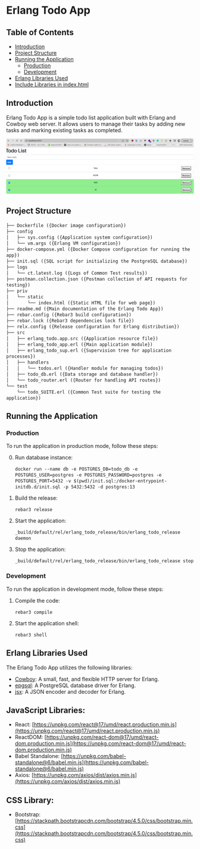# Erlang Todo App

## Table of Contents

- [Introduction](#introduction)
- [Project Structure](#project-structure)
- [Running the Application](#running-the-application)
  - [Production](#production)
  - [Development](#development)
- [Erlang Libraries Used](#erlang-libraries-used)
- [Include Libraries in index.html](#include-libraries-in-indexhtml)

## Introduction

Erlang Todo App is a simple todo list application built with Erlang and Cowboy web server. It allows users to manage their tasks by adding new tasks and marking existing tasks as completed.

![Demo](demo.png)

## Project Structure

```
├── Dockerfile ({Docker image configuration})
├── config
│   ├── sys.config ({Application system configuration})
│   └── vm.args ({Erlang VM configuration})
├── docker-compose.yml ({Docker Compose configuration for running the app})
├── init.sql ({SQL script for initializing the PostgreSQL database})
├── logs
│   └── ct.latest.log ({Logs of Common Test results})
├── postman.collection.json ({Postman collection of API requests for testing})
├── priv
│   └── static
│       └── index.html ({Static HTML file for web page})
├── readme.md ({Main documentation of the Erlang Todo App})
├── rebar.config ({Rebar3 build configuration})
├── rebar.lock ({Rebar3 dependencies lock file})
├── relx.config ({Release configuration for Erlang distribution})
├── src
│   ├── erlang_todo.app.src ({Application resource file})
│   ├── erlang_todo_app.erl ({Main application module})
│   ├── erlang_todo_sup.erl ({Supervision tree for application processes})
│   ├── handlers
│   │   └── todos.erl ({Handler module for managing todos})
│   ├── todo_db.erl ({Data storage and database handler})
│   └── todo_router.erl ({Router for handling API routes})
└── test
    └── todo_SUITE.erl ({Common Test suite for testing the application})
```

## Running the Application

### Production

To run the application in production mode, follow these steps:

0. Run database instance:

   ```
   docker run --name db -e POSTGRES_DB=todo_db -e POSTGRES_USER=postgres -e POSTGRES_PASSWORD=postgres -e POSTGRES_PORT=5432 -v $(pwd)/init.sql:/docker-entrypoint-initdb.d/init.sql -p 5432:5432 -d postgres:13
   ```
     
2. Build the release:

   ```
   rebar3 release
   ```

3. Start the application:

   ```
   _build/default/rel/erlang_todo_release/bin/erlang_todo_release daemon
   ```

4. Stop the application:

   ```
   _build/default/rel/erlang_todo_release/bin/erlang_todo_release stop
   ```

### Development

To run the application in development mode, follow these steps:

1. Compile the code:

   ```
   rebar3 compile
   ```

2. Start the application shell:

   ```
   rebar3 shell
   ```

## Erlang Libraries Used

The Erlang Todo App utilizes the following libraries:

- [Cowboy](https://github.com/ninenines/cowboy): A small, fast, and flexible HTTP server for Erlang.
- [epgsql](https://github.com/epgsql/epgsql): A PostgreSQL database driver for Erlang.
- [jsx](https://github.com/talentdeficit/jsx): A JSON encoder and decoder for Erlang.

## JavaScript Libraries:
- React: [https://unpkg.com/react@17/umd/react.production.min.js](https://unpkg.com/react@17/umd/react.production.min.js)
- ReactDOM: [https://unpkg.com/react-dom@17/umd/react-dom.production.min.js](https://unpkg.com/react-dom@17/umd/react-dom.production.min.js)
- Babel Standalone: [https://unpkg.com/babel-standalone@6/babel.min.js](https://unpkg.com/babel-standalone@6/babel.min.js)
- Axios: [https://unpkg.com/axios/dist/axios.min.js](https://unpkg.com/axios/dist/axios.min.js)

## CSS Library:
- Bootstrap: [https://stackpath.bootstrapcdn.com/bootstrap/4.5.0/css/bootstrap.min.css](https://stackpath.bootstrapcdn.com/bootstrap/4.5.0/css/bootstrap.min.css)
